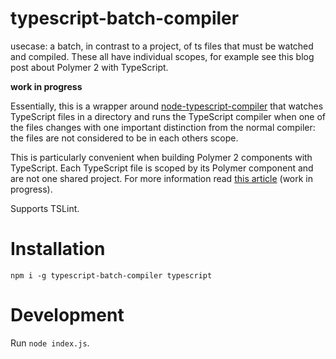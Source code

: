 # typescript-batch-compiler
usecase: a batch, in contrast to a project, of ts files that must be watched and compiled. These all have individual scopes, for example see this blog post about Polymer 2 with TypeScript.

**work in progress**

Essentially, this is a wrapper around [node-typescript-compiler]() that watches TypeScript files in a directory
and runs the TypeScript compiler when one of the files changes with one important distinction from the normal compiler:
the files are not considered to be in each others scope.

This is particularly convenient when building Polymer 2 components with TypeScript. Each TypeScript file is scoped by its
Polymer component and are not one shared project. For more information 
read [this article](https://github.com/mdvanes/polygram/blob/TypeScript/BLOG.md) (work in progress).

Supports TSLint.


# Installation

`npm i -g typescript-batch-compiler typescript`


# Development

Run `node index.js`.